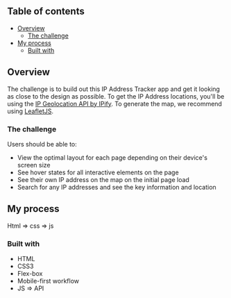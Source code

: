 ## Table of contents

- [Overview](#overview)
  - [The challenge](#the-challenge)
- [My process](#my-process)
  - [Built with](#built-with)

## Overview

The challenge is to build out this IP Address Tracker app and get it looking as close to the design as possible.
To get the IP Address locations, you'll be using the [IP Geolocation API by IPify](https://geo.ipify.org/).
To generate the map, we recommend using [LeafletJS](https://leafletjs.com/).

### The challenge

Users should be able to:

- View the optimal layout for each page depending on their device's screen size
- See hover states for all interactive elements on the page
- See their own IP address on the map on the initial page load
- Search for any IP addresses and see the key information and location

## My process

Html => css => js

### Built with

- HTML
- CSS3
- Flex-box
- Mobile-first workflow
- JS => API